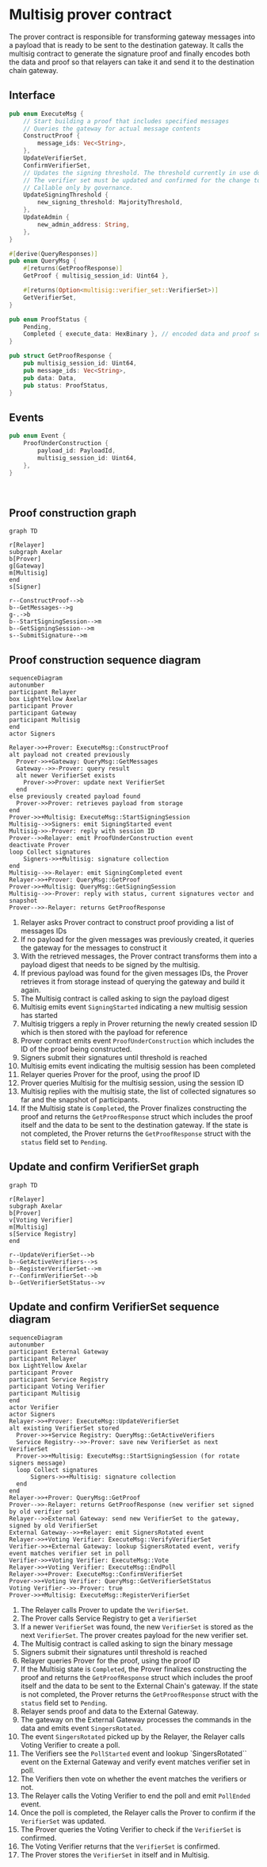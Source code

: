 # Multisig prover contract

The prover contract is responsible for transforming gateway messages into a payload that is ready to be sent to
the destination gateway. It calls the multisig contract to generate the signature proof and finally encodes both the
data and proof so that relayers can take it and send it to the destination chain gateway.

## Interface

```Rust
pub enum ExecuteMsg {
    // Start building a proof that includes specified messages
    // Queries the gateway for actual message contents
    ConstructProof {
        message_ids: Vec<String>,
    },
    UpdateVerifierSet,
    ConfirmVerifierSet,
    // Updates the signing threshold. The threshold currently in use does not change.
    // The verifier set must be updated and confirmed for the change to take effect.
    // Callable only by governance.
    UpdateSigningThreshold {
        new_signing_threshold: MajorityThreshold,
    },
    UpdateAdmin {
        new_admin_address: String,
    },
}

#[derive(QueryResponses)]
pub enum QueryMsg {
    #[returns(GetProofResponse)]
    GetProof { multisig_session_id: Uint64 },

    #[returns(Option<multisig::verifier_set::VerifierSet>)]
    GetVerifierSet,
}

pub enum ProofStatus {
    Pending,
    Completed { execute_data: HexBinary }, // encoded data and proof sent to destination gateway
}

pub struct GetProofResponse {
    pub multisig_session_id: Uint64,
    pub message_ids: Vec<String>,
    pub data: Data,
    pub status: ProofStatus,
}
```

## Events

```Rust
pub enum Event {
    ProofUnderConstruction {
        payload_id: PayloadId,
        multisig_session_id: Uint64,
    },
}
```

<br>

## Proof construction graph

```mermaid
graph TD

r[Relayer]
subgraph Axelar
b[Prover]
g[Gateway]
m[Multisig]
end
s[Signer]

r--ConstructProof-->b
b--GetMessages-->g
g-.->b
b--StartSigningSession-->m
b--GetSigningSession-->m
s--SubmitSignature-->m
```

## Proof construction sequence diagram

```mermaid
sequenceDiagram
autonumber
participant Relayer
box LightYellow Axelar
participant Prover
participant Gateway
participant Multisig
end
actor Signers

Relayer->>+Prover: ExecuteMsg::ConstructProof
alt payload not created previously
  Prover->>+Gateway: QueryMsg::GetMessages
  Gateway-->>-Prover: query result
  alt newer VerifierSet exists
    Prover->>Prover: update next VerifierSet
  end
else previously created payload found
  Prover->>Prover: retrieves payload from storage
end
Prover->>+Multisig: ExecuteMsg::StartSigningSession
Multisig-->>Signers: emit SigningStarted event
Multisig->>-Prover: reply with session ID
Prover-->>Relayer: emit ProofUnderConstruction event
deactivate Prover
loop Collect signatures
	Signers->>+Multisig: signature collection
end
Multisig-->>-Relayer: emit SigningCompleted event
Relayer->>+Prover: QueryMsg::GetProof
Prover->>+Multisig: QueryMsg::GetSigningSession
Multisig-->>-Prover: reply with status, current signatures vector and snapshot
Prover-->>-Relayer: returns GetProofResponse
```

1. Relayer asks Prover contract to construct proof providing a list of messages IDs
2. If no payload for the given messages was previously created, it queries the gateway for the messages to construct it
3. With the retrieved messages, the Prover contract transforms them into a payload digest that needs to be signed by the multisig.
4. If previous payload was found for the given messages IDs, the Prover retrieves it from storage instead of querying the gateway and build it again.
5. The Multisig contract is called asking to sign the payload digest
6. Multisig emits event `SigningStarted` indicating a new multisig session has started
7. Multisig triggers a reply in Prover returning the newly created session ID which is then stored with the payload for reference
8. Prover contract emits event `ProofUnderConstruction` which includes the ID of the proof being constructed.
9. Signers submit their signatures until threshold is reached
10. Multisig emits event indicating the multisig session has been completed
11. Relayer queries Prover for the proof, using the proof ID
12. Prover queries Multisig for the multisig session, using the session ID
13. Multisig replies with the multisig state, the list of collected signatures so far and the snapshot of participants.
14. If the Multisig state is `Completed`, the Prover finalizes constructing the proof and returns the `GetProofResponse`
    struct which includes the proof itself and the data to be sent to the destination gateway. If the state is not
    completed, the Prover returns the `GetProofResponse` struct with the `status` field set to `Pending`.

## Update and confirm VerifierSet graph

```mermaid
graph TD

r[Relayer]
subgraph Axelar
b[Prover]
v[Voting Verifier]
m[Multisig]
s[Service Registry]
end

r--UpdateVerifierSet-->b
b--GetActiveVerifiers-->s
b--RegisterVerifierSet-->m
r--ConfirmVerifierSet-->b
b--GetVerifierSetStatus-->v
```

## Update and confirm VerifierSet sequence diagram

```mermaid
sequenceDiagram
autonumber
participant External Gateway
participant Relayer
box LightYellow Axelar
participant Prover
participant Service Registry
participant Voting Verifier
participant Multisig
end
actor Verifier
actor Signers
Relayer->>+Prover: ExecuteMsg::UpdateVerifierSet
alt existing VerifierSet stored
  Prover->>+Service Registry: QueryMsg::GetActiveVerifiers
  Service Registry-->>-Prover: save new VerifierSet as next VerifierSet
  Prover->>+Multisig: ExecuteMsg::StartSigningSession (for rotate signers message)
  loop Collect signatures
	  Signers->>+Multisig: signature collection
  end
end
Relayer->>+Prover: QueryMsg::GetProof
Prover-->>-Relayer: returns GetProofResponse (new verifier set signed by old verifier set)
Relayer-->>External Gateway: send new VerifierSet to the gateway, signed by old VerifierSet
External Gateway-->>+Relayer: emit SignersRotated event
Relayer->>+Voting Verifier: ExecuteMsg::VerifyVerifierSet
Verifier->>+External Gateway: lookup SignersRotated event, verify event matches verifier set in poll
Verifier->>+Voting Verifier: ExecuteMsg::Vote
Relayer->>+Voting Verifier: ExecuteMsg::EndPoll
Relayer->>+Prover: ExecuteMsg::ConfirmVerifierSet
Prover->>+Voting Verifier: QueryMsg::GetVerifierSetStatus
Voting Verifier-->>-Prover: true
Prover->>+Multisig: ExecuteMsg::RegisterVerifierSet
```

1. The Relayer calls Prover to update the `VerifierSet`.
2. The Prover calls Service Registry to get a `VerifierSet`
3. If a newer `VerifierSet` was found, the new `VerifierSet` is stored as the next `VerifierSet`. The prover creates payload for the new verifier set.
4. The Multisig contract is called asking to sign the binary message
5. Signers submit their signatures until threshold is reached
6. Relayer queries Prover for the proof, using the proof ID
7. If the Multisig state is `Completed`, the Prover finalizes constructing the proof and returns the `GetProofResponse`
   struct which includes the proof itself and the data to be sent to the External Chain's gateway. If the state is not
   completed, the Prover returns the `GetProofResponse` struct with the `status` field set to `Pending`.
8. Relayer sends proof and data to the External Gateway.
9. The gateway on the External Gateway processes the commands in the data and emits event `SingersRotated`.
10. The event `SingersRotated` picked up by the Relayer, the Relayer calls Voting Verifier to create a poll.
11. The Verifiers see the `PollStarted` event and lookup `SingersRotated`` event on the External Gateway and
    verify event matches verifier set in poll.
12. The Verifiers then vote on whether the event matches the verifiers or not.
13. The Relayer calls the Voting Verifier to end the poll and emit `PollEnded` event.
14. Once the poll is completed, the Relayer calls the Prover to confirm if the `VerifierSet` was updated.
15. The Prover queries the Voting Verifier to check if the `VerifierSet` is confirmed.
16. The Voting Verifier returns that the `VerifierSet` is confirmed.
17. The Prover stores the `VerifierSet` in itself and in Multisig.
